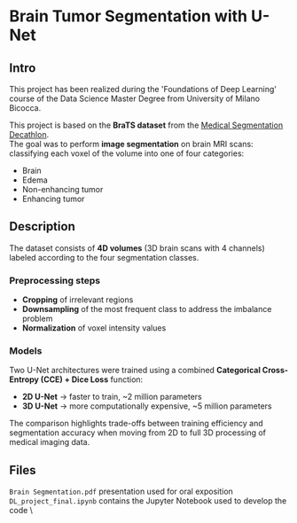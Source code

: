 # Brain Tumor Segmentation with U-Net

## Intro
This project has been realized during the 'Foundations of Deep Learning' course of the Data Science Master Degree from University of Milano Bicocca.

This project is based on the **BraTS dataset** from the [Medical Segmentation Decathlon](http://medicaldecathlon.com/).  
The goal was to perform **image segmentation** on brain MRI scans: classifying each voxel of the volume into one of four categories:  
- Brain  
- Edema  
- Non-enhancing tumor  
- Enhancing tumor  

## Description
The dataset consists of **4D volumes** (3D brain scans with 4 channels) labeled according to the four segmentation classes.  

### Preprocessing steps
- **Cropping** of irrelevant regions  
- **Downsampling** of the most frequent class to address the imbalance problem  
- **Normalization** of voxel intensity values  

### Models
Two U-Net architectures were trained using a combined **Categorical Cross-Entropy (CCE) + Dice Loss** function:  
- **2D U-Net** → faster to train, ~2 million parameters  
- **3D U-Net** → more computationally expensive, ~5 million parameters  

The comparison highlights trade-offs between training efficiency and segmentation accuracy when moving from 2D to full 3D processing of medical imaging data.

## Files
`Brain Segmentation.pdf` presentation used for oral exposition \
`DL_project_final.ipynb` contains the Jupyter Notebook used to develop the code \




